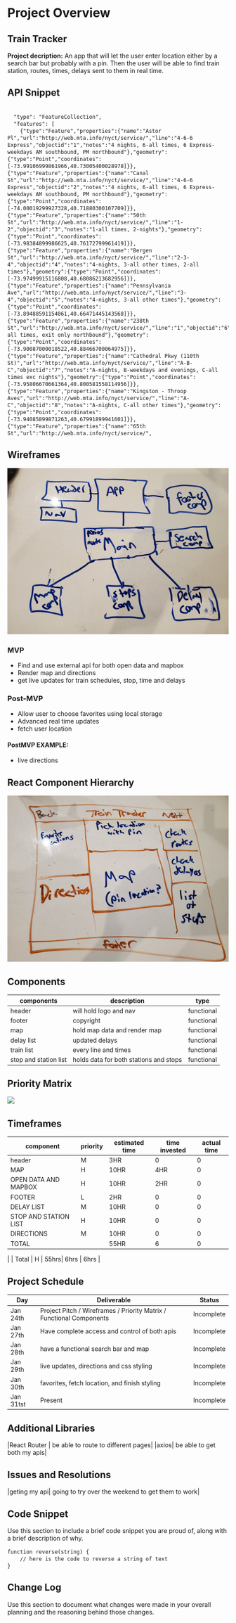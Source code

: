 # Project Overview


## Train Tracker

**Project decription:** An app that will let the user enter location either by a search bar but probably with a pin. Then the user will be able to find train station, routes, times, delays sent to them in real time.

## API Snippet

```

  "type": "FeatureCollection",
  "features": [
    {"type":"Feature","properties":{"name":"Astor Pl","url":"http://web.mta.info/nyct/service/","line":"4-6-6 Express","objectid":"1","notes":"4 nights, 6-all times, 6 Express-weekdays AM southbound, PM northbound"},"geometry":{"type":"Point","coordinates":[-73.99106999861966,40.73005400028978]}},{"type":"Feature","properties":{"name":"Canal St","url":"http://web.mta.info/nyct/service/","line":"4-6-6 Express","objectid":"2","notes":"4 nights, 6-all times, 6 Express-weekdays AM southbound, PM northbound"},"geometry":{"type":"Point","coordinates":[-74.00019299927328,40.71880300107709]}},{"type":"Feature","properties":{"name":"50th St","url":"http://web.mta.info/nyct/service/","line":"1-2","objectid":"3","notes":"1-all times, 2-nights"},"geometry":{"type":"Point","coordinates":[-73.98384899986625,40.76172799961419]}},{"type":"Feature","properties":{"name":"Bergen St","url":"http://web.mta.info/nyct/service/","line":"2-3-4","objectid":"4","notes":"4-nights, 3-all other times, 2-all times"},"geometry":{"type":"Point","coordinates":[-73.97499915116808,40.68086213682956]}},{"type":"Feature","properties":{"name":"Pennsylvania Ave","url":"http://web.mta.info/nyct/service/","line":"3-4","objectid":"5","notes":"4-nights, 3-all other times"},"geometry":{"type":"Point","coordinates":[-73.89488591154061,40.66471445143568]}},{"type":"Feature","properties":{"name":"238th St","url":"http://web.mta.info/nyct/service/","line":"1","objectid":"6","notes":"1-all times, exit only northbound"},"geometry":{"type":"Point","coordinates":[-73.90087000018522,40.88466700064975]}},{"type":"Feature","properties":{"name":"Cathedral Pkwy (110th St)","url":"http://web.mta.info/nyct/service/","line":"A-B-C","objectid":"7","notes":"A-nights, B-weekdays and evenings, C-all times exc nights"},"geometry":{"type":"Point","coordinates":[-73.95806670661364,40.800581558114956]}},{"type":"Feature","properties":{"name":"Kingston - Throop Aves","url":"http://web.mta.info/nyct/service/","line":"A-C","objectid":"8","notes":"A-nights, C-all other times"},"geometry":{"type":"Point","coordinates":[-73.94085899871263,40.67991899941601]}},{"type":"Feature","properties":{"name":"65th St","url":"http://web.mta.info/nyct/service/",
```

## Wireframes

<img src='Pics/20200124_130408 (1).jpg'>

### MVP  
- Find and use external api for both open data and mapbox
- Render map and directions 
- get live updates for train schedules, stop, time and delays


### Post-MVP
- Allow user to choose favorites using local storage
- Advanced real time updates
- fetch user location


#### PostMVP EXAMPLE:
- live directions

## React Component Hierarchy

<img src='Pics/20200124_131029.jpg'>

## Components
| components            | description                            | type       |
|-----------------------|----------------------------------------|------------|
| header                | will hold logo and nav                 | functional |
| footer                | copyright                              | functional |
| map                   | hold map data and render map           | functional |
| delay list            | updated delays                         | functional |
| train list            | every line and times                   | functional |
| stop and station list | holds data for both stations and stops | functional |



## Priority Matrix

<img src='https://git.generalassemb.ly/effierichman/Train-Tracker/blob/master/Pics/Screen%20Shot%202020-01-24%20at%202.13.24%20PM.png?raw=true'>

## Timeframes
| component             | priority | estimated time | time invested | actual time |
|-----------------------|----------|----------------|---------------|-------------|
| header                | M        | 3HR            | 0             | 0           |
| MAP                   | H        | 10HR           | 4HR           | 0           |
| OPEN DATA AND MAPBOX  | H        | 10HR           | 2HR           | 0           |
| FOOTER                | L        | 2HR            | 0             | 0           |
| DELAY LIST            | M        | 10HR           | 0             | 0           |
| STOP AND STATION LIST | H        | 10HR           | 0             | 0           |
| DIRECTIONS            | M        | 10HR           | 0             | 0           |
| TOTAL                 |          | 55HR           | 6             | 0           |
|
| Total | H | 55hrs| 6hrs | 6hrs |

## Project Schedule

|  Day | Deliverable | Status
|---|---| ---|
|Jan 24th| Project Pitch / Wireframes / Priority Matrix / Functional Components | Incomplete
|Jan 27th| Have complete access and control of both apis | Incomplete
|Jan 28th| have a functional search bar and map | Incomplete
|Jan 29th|live updates, directions and css styling| Incomplete
|Jan 30th| favorites, fetch location,  and finish styling| Incomplete
|Jan 31tst| Present | Incomplete

## Additional Libraries
|React Router | be able to route to different pages|
|axios| be able to get both my apis|

## Issues and Resolutions

|geting my api| going to try over the weekend to get them to work|

## Code Snippet

Use this section to include a brief code snippet you are proud of, along with a brief description of why.

```
function reverse(string) {
	// here is the code to reverse a string of text
}
```

## Change Log
 Use this section to document what changes were made in your overall planning and the reasoning behind those changes.  
